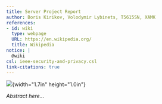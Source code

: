 ```yaml
---
title: Server Project Report
author: Boris Kirikov, Volodymir Lybinets, T5615SN, XAMK
references:
- id: wiki
  type: webpage
  URL: https://en.wikipedia.org/
  title: Wikipedia
notice: |
  @wiki
csl: ieee-security-and-privacy.csl
link-citations: true
---
```




![](https://360.xamk.fi/layout/xamk_logo.jpg){width="1.7in" height="1.0in"}



_Abstract here..._

